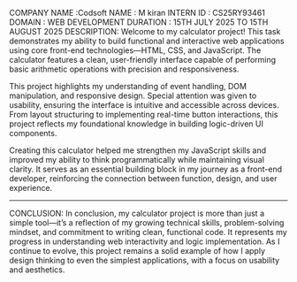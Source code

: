 COMPANY NAME :Codsoft
NAME : M kiran
INTERN ID :  CS25RY93461
DOMAIN :  WEB DEVELOPMENT DURATION :  15TH JULY 2025 TO  15TH AUGUST 2025 
DESCRIPTION:
Welcome to my calculator project! This task demonstrates my ability to build functional and interactive web applications using core front-end technologies—HTML, CSS, and JavaScript. The calculator features a clean, user-friendly interface capable of performing basic arithmetic operations with precision and responsiveness.

This project highlights my understanding of event handling, DOM manipulation, and responsive design. Special attention was given to usability, ensuring the interface is intuitive and accessible across devices. From layout structuring to implementing real-time button interactions, this project reflects my foundational knowledge in building logic-driven UI components.

Creating this calculator helped me strengthen my JavaScript skills and improved my ability to think programmatically while maintaining visual clarity. It serves as an essential building block in my journey as a front-end developer, reinforcing the connection between function, design, and user experience.


---

CONCLUSION:
In conclusion, my calculator project is more than just a simple tool—it’s a reflection of my growing technical skills, problem-solving mindset, and commitment to writing clean, functional code. It represents my progress in understanding web interactivity and logic implementation. As I continue to evolve, this project remains a solid example of how I apply design thinking to even the simplest applications, with a focus on usability and aesthetics.
